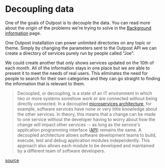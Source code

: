 # Decoupling data

One of the goals of Outpost is to decouple the data. You can read more about the origin of the problems we're trying to solve in the [Background information](../../the-outpost-platform) page.

One Outpost installation can power unlimited directories on any topic or theme. Simply by changing the parameters sent to the Outpost API we can create a directory of services purely run by people called "Joe".

We could create another that only shows services updated on the 10th of each month. All of the information stays in one place but we are able to present it to meet the needs of real users. This eliminates the need for people to search for their own categories and they can go straight to finding the information that is relevant to them.

> Decoupled, or decoupling, is a state of an IT environment in which two or more systems somehow work or are connected without being directly connected.
> In a decoupled [microservices architecture](https://www.techopedia.com/definition/32503/microservices), for example, software services have none or very little knowledge about the other services. In theory, this means that a change can be made to one service without the developer having to worry about how the change will impact other services -- as long as the service's application programming interface ([API](https://www.techopedia.com/definition/24407/application-programming-interface-api)) remains the same.
> A decoupled architecture allows software development teams to build, execute, test and debug application modules independently. This approach also allows each module to be developed and maintained by a different team of software developers.

[source](https://www.techopedia.com/definition/598/decoupled#:~:text=Decoupled%2C%20or%20decoupling%2C%20is%20a,knowledge%20about%20the%20other%20services.)
